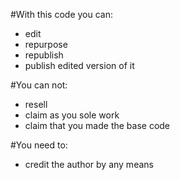 #With this code you can:
* edit
* repurpose
* republish
* publish edited version of it

#You can not:

* resell
* claim as you sole work
* claim that you made the base code

#You need to:

* credit the author by any means
